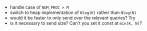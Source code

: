 - handle case of `NUM_PROC > M`
- switch to heap implementation of `Nlog(K)` rather than `Nlog(N)`
- would it be faster to only send over the relevant queries? Try
- is it necessary to send size? Can't you set it const at `min(K, N)`?